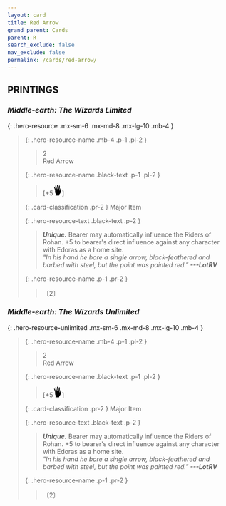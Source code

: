 ```yaml
---
layout: card
title: Red Arrow
grand_parent: Cards
parent: R
search_exclude: false
nav_exclude: false
permalink: /cards/red-arrow/
---
```


## PRINTINGS


### _Middle-earth: The Wizards Limited_

{: .hero-resource .mx-sm-6 .mx-md-8 .mx-lg-10 .mb-4 }
> {: .hero-resource-name .mb-4 .p-1 .pl-2 }
> > <div class="card-mp">2</div>
> > <div class="card-name">Red Arrow</div>
>
> {: .hero-resource-name .black-text .p-1 .pl-2 }
> > [+5![](/assets/images/di.svg)]
>
> {: .card-classification .pr-2 }
> Major Item
>
> {: .hero-resource-text .black-text .p-2 }
> > _**Unique.**_ Bearer may automatically influence the Riders of Rohan. +5 to bearer's direct influence against any character with Edoras as a home site. <br>_"In his hand he bore a single arrow, black-feathered and barbed with steel, but the point was painted red."_ ***---&#65279;LotRV*** 
> 
> {: .hero-resource-name .p-1 .pr-2 }
> > <div class="card-shield"></div>
> > <div class="card-corruption">〔2〕</div>

### _Middle-earth: The Wizards Unlimited_

{: .hero-resource-unlimited .mx-sm-6 .mx-md-8 .mx-lg-10 .mb-4 }
> {: .hero-resource-name .mb-4 .p-1 .pl-2 }
> > <div class="card-mp">2</div>
> > <div class="card-name">Red Arrow</div>
>
> {: .hero-resource-name .black-text .p-1 .pl-2 }
> > [+5![](/assets/images/di.svg)]
>
> {: .card-classification .pr-2 }
> Major Item
>
> {: .hero-resource-text .black-text .p-2 }
> > _**Unique.**_ Bearer may automatically influence the Riders of Rohan. +5 to bearer's direct influence against any character with Edoras as a home site. <br>_"In his hand he bore a single arrow, black-feathered and barbed with steel, but the point was painted red."_ ***---&#65279;LotRV*** 
> 
> {: .hero-resource-name .p-1 .pr-2 }
> > <div class="card-shield"></div>
> > <div class="card-corruption">〔2〕</div>
